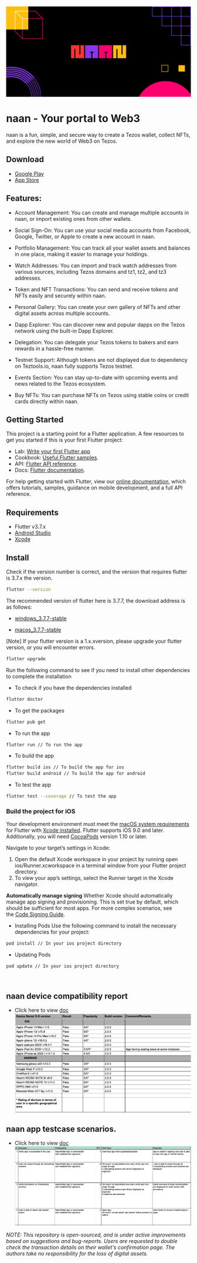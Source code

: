 ![naan feture image](feature_image.png)

# naan - Your portal to Web3

naan is a fun, simple, and secure way to create a Tezos wallet, collect NFTs, and explore the new world of Web3 on Tezos.

## Download

- [Google Play](https://play.google.com/store/apps/details?id=com.naan&hl=en_IN&gl=US)
- [App Store](https://apps.apple.com/in/app/naan-a-tasty-tezos-wallet/id1573210354)

## Features:

- Account Management: You can create and manage multiple accounts in naan, or import existing ones from other wallets.

- Social Sign-On: You can use your social media accounts from Facebook, Google, Twitter, or Apple to create a new account in naan.

- Portfolio Management: You can track all your wallet assets and balances in one place, making it easier to manage your holdings.

- Watch Addresses: You can import and track watch addresses from various sources, including Tezos domains and tz1, tz2, and tz3 addresses.

- Token and NFT Transactions: You can send and receive tokens and NFTs easily and securely within naan.

- Personal Gallery: You can create your own gallery of NFTs and other digital assets across multiple accounts.

- Dapp Explorer: You can discover new and popular dapps on the Tezos network using the built-in Dapp Explorer.

- Delegation: You can delegate your Tezos tokens to bakers and earn rewards in a hassle-free manner.

- Testnet Support: Although tokens are not displayed due to dependency on Teztools.io, naan fully supports Tezos testnet.

- Events Section: You can stay up-to-date with upcoming events and news related to the Tezos ecosystem.

- Buy NFTs: You can purchase NFTs on Tezos using stable coins or credit cards directly within naan.

## Getting Started

This project is a starting point for a Flutter application. A few resources to get you started if this is your first Flutter project:

- Lab: [Write your first Flutter app](https://docs.flutter.dev/get-started/codelab)
- Cookbook: [Useful Flutter samples](https://docs.flutter.dev/cookbook).
- API: [Flutter API reference](https://api.flutter.dev/).
- Docs: [Flutter documentation](https://flutter.dev/docs/).

For help getting started with Flutter, view our [online documentation](https://flutter.dev/docs), which offers tutorials, samples, guidance on mobile development, and a full API reference.

## Requirements

- Flutter v3.7.x
- [Android Studio](https://developer.android.com/studio?gclid=CjwKCAjw3K2XBhAzEiwAmmgrAt5_YcC3ioQZtDywUHoioOSz6PQ4fG2VxJL_Sx3j7HKfaC3ZeHTo1BoCfWwQAvD_BwE&gclsrc=aw.ds#downloads)
- [Xcode](https://developer.apple.com/xcode/resources/)

## Install

Check if the version number is correct, and the version that requires flutter is 3.7.x the version.

```bash
flutter --version
```

The recommended version of flutter here is 3.7.7, the download address is as follows:

- [windows_3.7.7-stable](https://storage.googleapis.com/flutter_infra_release/releases/stable/windows/flutter_windows_3.7.7-stable.zip)

- [macos_3.7.7-stable](https://storage.googleapis.com/flutter_infra_release/releases/stable/macos/flutter_macos_3.7.7-stable.zip)

[Note] If your flutter version is a 1.x.xversion, please upgrade your flutter version, or you will encounter errors.

```sh
flutter upgrade
```

Run the following command to see if you need to install other dependencies to complete the installation

- To check if you have the dependencies installed

```sh
flutter doctor
```

- To get the packages

```sh
flutter pub get
```

- To run the app

```sh
flutter run // To run the app
```

- To build the app

```sh
flutter build ios // To build the app for ios
flutter build android // To build the app for android
```

- To test the app

```sh
flutter test --coverage // To test the app
```

### Build the project for iOS

Your development environment must meet the [macOS system requirements](https://docs.flutter.dev/get-started/install/macos#system-requirements) for Flutter with [Xcode installed](https://docs.flutter.dev/get-started/install/macos#install-xcode). Flutter supports iOS 9.0 and later. Additionally, you will need [CocoaPods](https://cocoapods.org/) version 1.10 or later.

Navigate to your target’s settings in Xcode:

1. Open the default Xcode workspace in your project by running open ios/Runner.xcworkspace in a terminal window from your Flutter project directory.
2. To view your app’s settings, select the Runner target in the Xcode navigator.

**Automatically manage signing**
Whether Xcode should automatically manage app signing and provisioning. This is set true by default, which should be sufficient for most apps. For more complex scenarios, see the [Code Signing Guide](https://developer.apple.com/library/content/documentation/Security/Conceptual/CodeSigningGuide/Introduction/Introduction.html).

- Installing Pods
  Use the following command to install the necessary dependencies for your project:

```sh
pod install // In your ios project directory
```

- Updating Pods

```sh
pod update // In your ios project directory
```

<br/>

## naan device compatibility report

- Click here to view [doc](https://docs.google.com/spreadsheets/d/1YRgCUFTi1ylVOLF6SKFBjS06m_wd6yYoqFneFFLVuIc/edit?usp=sharing)
  ![naan device compatibility report](naan_device_compatibility_report.png)

## naan app testcase scenarios.

- Click here to view [doc](https://docs.google.com/spreadsheets/d/1eBWR0VfTQsckqYQrqy-ycE9tjRI2FIyNJsSbPjdsSek/edit?usp=sharing)
  ![naan Testcase Scenarios](naan_wallet_testcase_scenarios.png)

_NOTE:
This repository is open-sourced, and is under active improvements based on suggestions and bug-reports. Users are requested to double check the transaction details on their wallet's confirmation page. The authors take no responsibility for the loss of digital assets._
